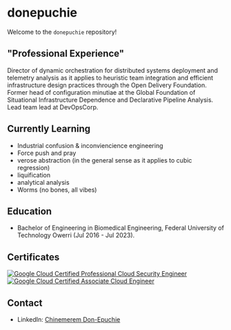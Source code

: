 # donepuchie

Welcome to the `donepuchie` repository!

## "Professional Experience"

Director of dynamic orchestration for distributed systems deployment and telemetry analysis as it applies to heuristic team integration and efficient infrastructure design practices through the Open Delivery Foundation. Former head of configuration minutiae at the Global Foundation of Situational Infrastructure Dependence and Declarative Pipeline Analysis.
Lead team lead at DevOpsCorp.

## Currently Learning

- Industrial confusion & inconviencience engineering
- Force push and pray
- verose abstraction (in the general sense as it applies to cubic regression)
- liquification
- analytical analysis
- Worms (no bones, all vibes)

## Education

- Bachelor of Engineering in Biomedical Engineering, Federal University of Technology Owerri (Jul 2016 - Jul 2023).


## Certificates

[![Google Cloud Certified Professional Cloud Security Engineer](https://img.shields.io/badge/-GCP%20Security%20Engineer-orange)](https://www.credly.com/badges/d4198963-a740-4b12-b970-63c8512e4f1f)
[![Google Cloud Certified Associate Cloud Engineer](https://img.shields.io/badge/-GCP%20Cloud%20Engineer-yellow)](https://www.credly.com/badges/fc62dc4f-cc40-4af7-aec0-bc7243c64333)


## Contact

- LinkedIn: [Chinemerem Don-Epuchie](https://www.linkedin.com/in/don-epuchie/)
